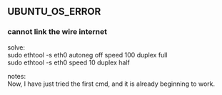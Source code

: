 ## UBUNTU_OS_ERROR
### cannot link the wire internet
solve:<br/>
sudo ethtool -s eth0 autoneg off speed 100 duplex full<br/>
sudo ethtool -s eth0 speed 10 duplex half<br/>

notes:<br/>
Now, I have just tried the first cmd, and it is already beginning to work.<br/>
